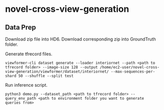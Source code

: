 # novel-cross-view-generation

## Data Prep
Download zip file into HD6. Download corresponding zip into GroundTruth folder. </p>
Generate tfrecord files.
```
viewformer-cli dataset generate --loader interiornet --path <path to tfrecord folder> --image-size 128 --output /home/ec2-user/novel-cross-view-generation/viewformer/dataset/interiornet/ --max-sequences-per-shard 50 --shuffle --split test 
```
Run inference script.
```
python3 demo.py --dataset_path <path to tfrecord folder> --query_env_path <path to environment folder you want to generate queries from> 
```

